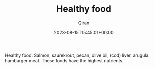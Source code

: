 ﻿---
title: Healthy food
author: Qiran
type: post
date: 2023-08-15T15:45:01+00:00
aliases: ["/healthy-food/"]
autoshare_autoshare_for_twitter:
  - 1
autoshare_tweet-allow-image:
  - yes
autoshare_tweet_accounts:
  - 'a:1:{i:0;s:18:"731881692575739904";}'
autoshare_status:
  - 'a:1:{i:0;a:4:{s:6:"status";s:9:"published";s:10:"twitter_id";i:1691476095781216256;s:6:"handle";s:9:"qiran_liu";s:10:"created_at";s:25:"2023-08-15T15:45:02+00:00";}}'
tags:
  - Health

---
Healthy food: Salmon, saurekrout, pecan, olive oil, (cod) liver, arugula, hamburger meat. These foods have the highest nutrients.
